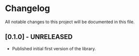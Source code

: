 # Changelog

All notable changes to this project will be documented in this file.

## [0.1.0] - UNRELEASED

- Published initial first version of the library.
